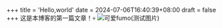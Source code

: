+++
title = 'Hello,world'
date = 2024-07-06T16:40:39+08:00
draft = false
+++
这是本博客的第一篇文章！💀
![可爱fumo(测试图片)](https://usepic.w1ndyc.at/2024/07/75164e539ec4899395442b042c9dc58.jpg)